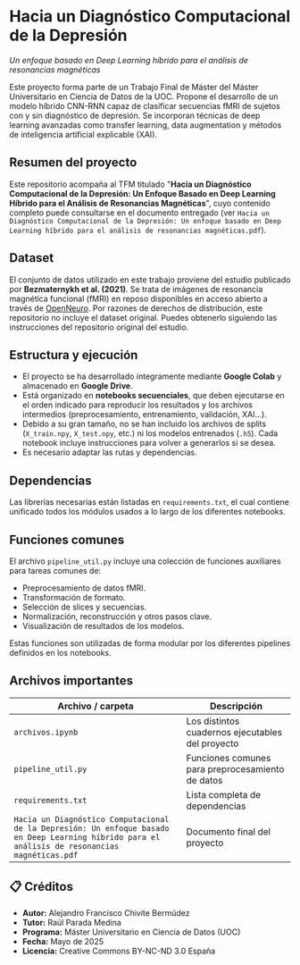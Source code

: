 # Hacia un Diagnóstico Computacional de la Depresión  
_Un enfoque basado en Deep Learning híbrido para el análisis de resonancias magnéticas_

Este proyecto forma parte de un Trabajo Final de Máster del Máster Universitario en Ciencia de Datos de la UOC. Propone el desarrollo de un modelo híbrido CNN-RNN capaz de clasificar secuencias fMRI de sujetos con y sin diagnóstico de depresión. Se incorporan técnicas de deep learning avanzadas como transfer learning, data augmentation y métodos de inteligencia artificial explicable (XAI).


## Resumen del proyecto

Este repositorio acompaña al TFM titulado "**Hacia un Diagnóstico Computacional de la Depresión: Un Enfoque Basado en Deep Learning Híbrido para el Análisis de Resonancias Magnéticas**", cuyo contenido completo puede consultarse en el documento entregado (ver `Hacia un Diagnóstico Computacional de la Depresión: Un enfoque basado en Deep Learning híbrido para el análisis de resonancias magnéticas.pdf`).


## Dataset

El conjunto de datos utilizado en este trabajo proviene del estudio publicado por **Bezmaternykh et al. (2021)**. Se trata de imágenes de resonancia magnética funcional (fMRI) en reposo disponibles en acceso abierto a través de [OpenNeuro]([https://openneuro.org/](https://openneuro.org/datasets/ds002748/versions/1.0.5)). Por razones de derechos de distribución, este repositorio no incluye el dataset original. Puedes obtenerlo siguiendo las instrucciones del repositorio original del estudio.


## Estructura y ejecución

- El proyecto se ha desarrollado íntegramente mediante **Google Colab** y almacenado en **Google Drive**.
- Está organizado en **notebooks secuenciales**, que deben ejecutarse en el orden indicado para reproducir los resultados y los archivos intermedios (preprocesamiento, entrenamiento, validación, XAI...).
- Debido a su gran tamaño, no se han incluido los archivos de splits (`X_train.npy`, `X_test.npy`, etc.) ni los modelos entrenados (`.h5`). Cada notebook incluye instrucciones para volver a generarlos si se desea.
- Es necesario adaptar las rutas y dependencias.


## Dependencias

Las librerías necesarias están listadas en `requirements.txt`, el cual contiene unificado todos los módulos usados a lo largo de los diferentes notebooks.


## Funciones comunes

El archivo `pipeline_util.py` incluye una colección de funciones auxiliares para tareas comunes de:
- Preprocesamiento de datos fMRI.
- Transformación de formato.
- Selección de slices y secuencias.
- Normalización, reconstrucción y otros pasos clave.
- Visualización de resultados de los modelos.

Estas funciones son utilizadas de forma modular por los diferentes pipelines definidos en los notebooks.


## Archivos importantes

| Archivo / carpeta      | Descripción |
|------------------------|-------------|
| `archivos.ipynb`       |Los distintos cuadernos ejecutables del proyecto |
| `pipeline_util.py`     | Funciones comunes para preprocesamiento de datos |
| `requirements.txt`     | Lista completa de dependencias |
| `Hacia un Diagnóstico Computacional de la Depresión: Un enfoque basado en Deep Learning híbrido para el análisis de resonancias magnéticas.pdf`              | Documento final del proyecto |

## 📋 Créditos

- **Autor:** Alejandro Francisco Chivite Bermúdez  
- **Tutor:** Raúl Parada Medina  
- **Programa:** Máster Universitario en Ciencia de Datos (UOC)  
- **Fecha:** Mayo de 2025  
- **Licencia:** Creative Commons BY-NC-ND 3.0 España
